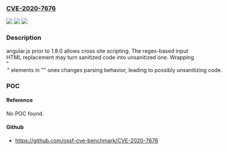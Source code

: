 ### [CVE-2020-7676](https://cve.mitre.org/cgi-bin/cvename.cgi?name=CVE-2020-7676)
![](https://img.shields.io/static/v1?label=Product&message=angular.js&color=blue)
![](https://img.shields.io/static/v1?label=Version&message=n%2Fa&color=blue)
![](https://img.shields.io/static/v1?label=Vulnerability&message=Cross-site%20Scripting&color=brighgreen)

### Description

angular.js prior to 1.8.0 allows cross site scripting. The regex-based input HTML replacement may turn sanitized code into unsanitized one. Wrapping "<option>" elements in "<select>" ones changes parsing behavior, leading to possibly unsanitizing code.

### POC

#### Reference
No POC found.

#### Github
- https://github.com/ossf-cve-benchmark/CVE-2020-7676

